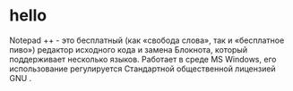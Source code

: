 # hello
Notepad ++ - это бесплатный (как «свобода слова», так и «бесплатное пиво») редактор исходного кода и замена Блокнота, который поддерживает несколько языков. Работает в среде MS Windows, его использование регулируется Стандартной общественной лицензией GNU .
